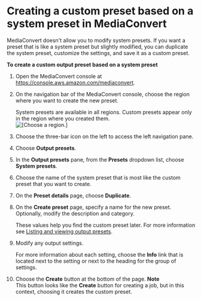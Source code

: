 # Creating a custom preset based on a system preset in MediaConvert<a name="create-custom-preset-from-system-preset"></a>

MediaConvert doesn't allow you to modify system presets\. If you want a preset that is like a system preset but slightly modified, you can duplicate the system preset, customize the settings, and save it as a custom preset\.

**To create a custom output preset based on a system preset**

1. Open the MediaConvert console at [https://console\.aws\.amazon\.com/mediaconvert](https://console.aws.amazon.com/mediaconvert)\.

1. On the navigation bar of the MediaConvert console, choose the region where you want to create the new preset\.

   System presets are available in all regions\. Custom presets appear only in the region where you created them\.  
![\[Choose a region.\]](http://docs.aws.amazon.com/mediaconvert/latest/ug/images/regions-list.png)

1. Choose the three\-bar icon on the left to access the left navigation pane\.

1. Choose **Output presets**\.

1. In the **Output presets** pane, from the **Presets** dropdown list, choose **System presets**\.

1. Choose the name of the system preset that is most like the custom preset that you want to create\.

1. On the **Preset details** page, choose **Duplicate**\.

1. On the **Create preset** page, specify a name for the new preset\. Optionally, modify the description and category\.

   These values help you find the custom preset later\. For more information see [Listing and viewing output presets](listing-presets.md)\.

1. Modify any output settings\.

   For more information about each setting, choose the **Info** link that is located next to the setting or next to the heading for the group of settings\.

1. Choose the **Create** button at the bottom of the page\.
**Note**  
This button looks like the **Create** button for creating a job, but in this context, choosing it creates the custom preset\.